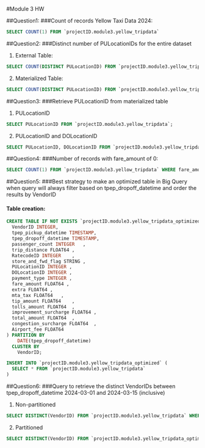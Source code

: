 #Module 3 HW

##Question1:
###Count of records Yellow Taxi Data 2024:

```sql
SELECT COUNT(1) FROM `projectID.module3.yellow_tripdata`
```

##Question2:
###Distinct number of PULocationIDs for the entire dataset
1. External Table:
```sql
SELECT COUNT(DISTINCT PULocationID) FROM `projectID.module3.yellow_tripdata_external`
```

2. Materialized Table:
```sql
SELECT COUNT(DISTINCT PULocationID) FROM `projectID.module3.yellow_tripdata`
```

##Question3:
###Retrieve PULocationID from materialized table
1. PULocationID
```sql
SELECT PULocationID FROM `projectID.module3.yellow_tripdata`;
```

2. PULocationID and DOLocationID
```sql
SELECT PULocationID, DOLocationID FROM `projectID.module3.yellow_tripdata`;
```
##Question4:
###Number of records with fare_amount of 0:
```sql
SELECT COUNT(1) FROM `projectID.module3.yellow_tripdata` WHERE fare_amount = 0
```

##Question5:
###Best strategy to make an optimized table in Big Query when query will always filter based on tpep_dropoff_datetime and order the results by VendorID
#### Table creation:
```sql
CREATE TABLE IF NOT EXISTS `projectID.module3.yellow_tripdata_optimized` (
  VendorID INTEGER, 
  tpep_pickup_datetime TIMESTAMP,	
  tpep_dropoff_datetime TIMESTAMP,	
  passenger_count INTEGER	,
  trip_distance FLOAT64	,
  RatecodeID INTEGER	,	
  store_and_fwd_flag STRING	,
  PULocationID INTEGER ,
  DOLocationID INTEGER ,
  payment_type INTEGER ,
  fare_amount FLOAT64 ,
  extra FLOAT64	,	
  mta_tax FLOAT64	,
  tip_amount FLOAT64	,
  tolls_amount FLOAT64	,
  improvement_surcharge FLOAT64	,
  total_amount FLOAT64	,
  congestion_surcharge FLOAT64	,
  Airport_fee FLOAT64
) PARTITION BY 
    DATE(tpep_dropoff_datetime)
  CLUSTER BY
    VendorID;

INSERT INTO `projectID.module3.yellow_tripdata_optimized` (
  SELECT * FROM `projectID.module3.yellow_tripdata`
)
```

##Question6:
###Query to retrieve the distinct VendorIDs between tpep_dropoff_datetime 2024-03-01 and 2024-03-15 (inclusive)
1. Non-partitioned

```sql
SELECT DISTINCT(VendorID) FROM `projectID.module3.yellow_tripdata` WHERE tpep_dropoff_datetime >= '2024-03-01' AND tpep_dropoff_datetime <= '2024-03-31'
```

2. Partitioned

```sql
SELECT DISTINCT(VendorID) FROM `projectID.module3.yellow_tripdata_optimized` WHERE tpep_dropoff_datetime >= '2024-03-01' AND tpep_dropoff_datetime <= '2024-03-31'
```
